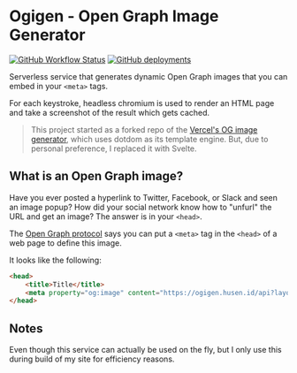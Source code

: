 # Ogigen - Open Graph Image Generator

[![GitHub Workflow Status](https://img.shields.io/github/workflow/status/hapakaien/ogigen/CI?label=CI&style=flat-square)](https://github.com/hapakaien/ogigen/actions/workflows/main.yml) [![GitHub deployments](https://img.shields.io/github/deployments/hapakaien/ogigen/production?label=vercel&logo=vercel&style=flat-square)](https://ogigen.husen.id/)

Serverless service that generates dynamic Open Graph images that you can embed in your `<meta>` tags.

For each keystroke, headless chromium is used to render an HTML page and take a screenshot of the result which gets cached.

> This project started as a forked repo of the [Vercel's OG image generator](https://github.com/vercel/og-image), which uses dotdom as its template engine. But, due to personal preference, I replaced it with Svelte.

## What is an Open Graph image?

Have you ever posted a hyperlink to Twitter, Facebook, or Slack and seen an image popup?
How did your social network know how to "unfurl" the URL and get an image?
The answer is in your `<head>`.

The [Open Graph protocol](http://ogp.me) says you can put a `<meta>` tag in the `<head>` of a web page to define this image.

It looks like the following:

```html
<head>
    <title>Title</title>
    <meta property="og:image" content="https://ogigen.husen.id/api?layout=home" />
</head>
```

## Notes

Even though this service can actually be used on the fly, but I only use this during build of my site for efficiency reasons.
